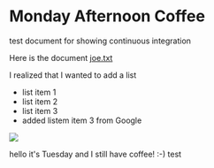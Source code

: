 # Monday Afternoon Coffee

test document for showing continuous integration

Here is the document [joe.txt](joe.txt)

I realized that I wanted to add a list

* list item 1
* list item 2
* list item 3
* added listem item 3 from Google

![](sentosa.jpg)

hello it's Tuesday and I still have coffee! :-)
test

